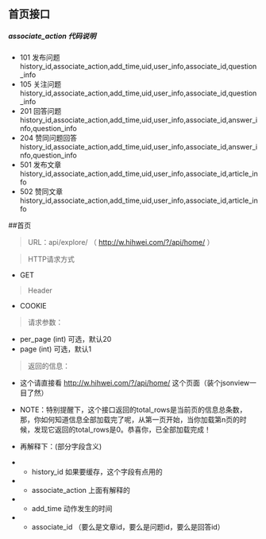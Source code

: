 ## 首页接口

##### associate_action 代码说明

+ 101 发布问题 history_id,associate_action,add_time,uid,user_info,associate_id,question_info
+ 105 关注问题 history_id,associate_action,add_time,uid,user_info,associate_id,question_info
+ 201 回答问题 history_id,associate_action,add_time,uid,user_info,associate_id,answer_info,question_info
+ 204 赞同问题回答 history_id,associate_action,add_time,uid,user_info,associate_id,answer_info,question_info
+ 501 发布文章 history_id,associate_action,add_time,uid,user_info,associate_id,article_info
+ 502 赞同文章 history_id,associate_action,add_time,uid,user_info,associate_id,article_info


##首页

> URL：api/explore/   （ http://w.hihwei.com/?/api/home/ ）

> HTTP请求方式

- GET

> Header

- COOKIE

> 请求参数：

- per_page (int)  可选，默认20
- page (int)  可选，默认1

> 返回的信息：

- 这个请直接看 http://w.hihwei.com/?/api/home/ 这个页面（装个jsonview一目了然）

- NOTE：特别提醒下，这个接口返回的total_rows是当前页的信息总条数，那，你如何知道信息全部加载完了呢，从第一页开始，当你加载第n页的时候，发现它返回的total_rows是0。恭喜你，已全部加载完成！

- 再解释下：(部分字段含义)

- - history_id 如果要缓存，这个字段有点用的
- - associate_action  上面有解释的 
- - add_time 动作发生的时间
- - associate_id  （要么是文章id，要么是问题id，要么是回答id）



